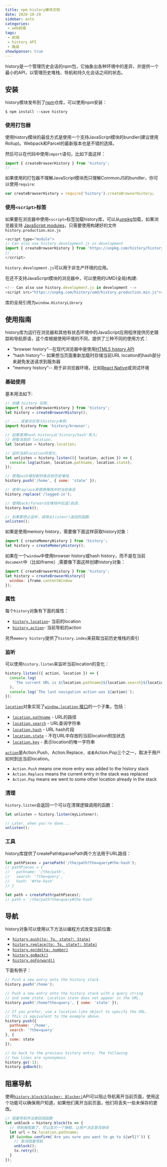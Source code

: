 ```yaml
---
title: npm history模块文档
date: 2020-10-29
sidebar: auto
categories:
 - web前端
tags:
 - 前端
 - history API
 - 路由
showSponsor: true
---
```


history是一个管理历史会话的npm包，它抽象出各种环境中的差异，并提供一个最小的API，以管理历史堆栈、导航和持久化会话之间的状态。

## 安装

history模块发布到了[npm](https://www.npmjs.com/)仓库，可以使用npm安装：

``` shell
$ npm install --save history
```

### 使用打包器

使用history模块的最佳方式是使用一个支持JavaScript模块的bundler(建议使用Rollup)。Webpack和Parcel的最新版本也是不错的选择。

然后可以在代码中使用`import`语句，比如下面这样：

```javascript
import { createBrowserHistory } from 'history';
// ...
```

如果使用的打包器不理解JavaScript模块而只理解CommonJS的bundler，你可以使用`require`:

```js
var createBrowserHistory = require('history').createBrowserHistory;
```

### 使用`<script>`标签

如果要在浏览器中使用`<script>`标签加载history库，可以从[unpkg](https://unpkg.com/)加载，如果浏览器支持 [JavaScript modules](https://developer.mozilla.org/en-US/docs/Web/JavaScript/Guide/Modules)，只需要使用构建好的文件`history.production.min.js`

```js
<script type="module">
// Can also use history.development.js in development
import { createBrowserHistory } from 'https://unpkg.com/history/history.production.min.js';
// ...
</script>
```

`history.development.js`可以用于非生产环境的应用。

在还不支持JavaScript模块的浏览器中，可以使用的UMD(全局)构建:

```js
<!-- Can also use history.development.js in development -->
<script src="https://unpkg.com/history/umd/history.production.min.js"></script>
```

库的全局引用为`window.HistoryLibrary`

## 使用指南

history库为运行在浏览器和其他有状态环境中的JavaScript应用程序提供历史跟踪和导航原语，这个库根据使用环境的不同，提供了三种不同的使用方式：

- “browser history”--在现代浏览器中是使用[HTML5 history API](http://diveintohtml5.info/history.html)
- “hash history”-- 如果想当页面重新加载时存储当前URL location的hash部分来避免发送请求到服务器
- “memory history”-- 用于非浏览器环境，比如[React Native](https://facebook.github.io/react-native/)或测试环境

### 基础使用

基本用法如下:

```js
// 创建 history 实例.
import { createBrowserHistory } from 'history';
let history = createBrowserHistory();

// ... 或者仅仅导入history单例.
import history from 'history/browser';

// 如果使用hash history从'history/hash'导入;
// 获取当前的 location.
let location = history.location;

// 监听当前location的变化.
let unlisten = history.listen(({ location, action }) => {
  console.log(action, location.pathname, location.state);
});

// 使用push增加新的条目到历史堆栈.
history.push('/home', { some: 'state' });

// 使用replace来替换堆栈中的当前条目
history.replace('/logged-in');

// 使用back/forward在堆栈中后退/前进.
history.back();

// 如果要停止监听，调用从listen()返回的函数.
unlisten();
```

如果是使用memory history，需要像下面这样获取history对象：

```js
import { createMemoryHistory } from 'history';
let history = createMemoryHistory();
```

如果在一个`window`中使用browser history或hash history，而不是在当前`document`中（比如iframe）,需要像下面这样创建history对象：

```js
import { createBrowserHistory } from 'history';
let history = createBrowserHistory({
  window: iframe.contentWindow
});
```

### 属性

每个`history`对象有下面的属性：

- [`history.location`](https://github.com/ReactTraining/history/blob/28c89f4091ae9e1b0001341ea60c629674e83627/docs/api-reference.md#history.location)- 当前的location
- [`history.action`](https://github.com/ReactTraining/history/blob/28c89f4091ae9e1b0001341ea60c629674e83627/docs/api-reference.md#history.action)- 当前导航的action

另外`memory history`提供了`history.index`来获取当前历史堆栈的索引

### 监听

可以使用`history.listen`来监听当前location的变化：

```js
history.listen(({ action, location }) => {
  console.log(
    `The current URL is ${location.pathname}${location.search}${location.hash}`
  );
  console.log(`The last navigation action was ${action}`);
});
```

[`location`](https://github.com/ReactTraining/history/blob/28c89f4091ae9e1b0001341ea60c629674e83627/docs/api-reference.md#location)对象实现了[`window.location` 接口](https://developer.mozilla.org/en-US/docs/Web/API/Location)的一个子集，包括：

- [`location.pathname`](https://github.com/ReactTraining/history/blob/28c89f4091ae9e1b0001341ea60c629674e83627/docs/api-reference.md#location.pathname) - URL的路径
- [`location.search`](https://github.com/ReactTraining/history/blob/28c89f4091ae9e1b0001341ea60c629674e83627/docs/api-reference.md#location.search) - URL查询字符串
- [`location.hash`](https://github.com/ReactTraining/history/blob/28c89f4091ae9e1b0001341ea60c629674e83627/docs/api-reference.md#location.hash) - URL hash片段
- [`location.state`](https://github.com/ReactTraining/history/blob/28c89f4091ae9e1b0001341ea60c629674e83627/docs/api-reference.md#location.state) - 不在URL中存放的当前location附加状态
- [`location.key`](https://github.com/ReactTraining/history/blob/28c89f4091ae9e1b0001341ea60c629674e83627/docs/api-reference.md#location.key) - 表示location的唯一字符串

[`action`](https://github.com/ReactTraining/history/blob/28c89f4091ae9e1b0001341ea60c629674e83627/docs/api-reference.md#action)是Action.Push`, `Action.Replace`, 或者`Action.Pop三个之一，取决于用户如何到达当前location。

- `Action.Push` means one more entry was added to the history stack
- `Action.Replace` means the current entry in the stack was replaced
- `Action.Pop` means we went to some other location already in the stack

### 清理

`history.listen`会返回一个可以在清理逻辑调用的函数：

```js
let unlisten = history.listen(myListener);

// Later, when you're done...
unlisten();
```

### 工具

history库提供了createPath` 和 `parsePath两个方法用于URL路径：

```js
let pathPieces = parsePath('/the/path?the=query#the-hash');
// pathPieces = {
//   pathname: '/the/path',
//   search: '?the=query',
//   hash: '#the-hash'
// }

let path = createPath(pathPieces);
// path = '/the/path?the=query#the-hash'
```

## 导航

history对象可以使用以下方法以编程方式改变当前位置:

- [`history.push(to: To, state?: State)`](https://github.com/ReactTraining/history/blob/28c89f4091ae9e1b0001341ea60c629674e83627/docs/api-reference.md#history.push)
- [`history.replace(to: To, state?: State)`](https://github.com/ReactTraining/history/blob/28c89f4091ae9e1b0001341ea60c629674e83627/docs/api-reference.md#history.replace)
- [`history.go(delta: number)`](https://github.com/ReactTraining/history/blob/28c89f4091ae9e1b0001341ea60c629674e83627/docs/api-reference.md#history.go)
- [`history.goBack()`](https://github.com/ReactTraining/history/blob/28c89f4091ae9e1b0001341ea60c629674e83627/docs/api-reference.md#history.back)
- [`history.goForward()`](https://github.com/ReactTraining/history/blob/28c89f4091ae9e1b0001341ea60c629674e83627/docs/api-reference.md#history.forward)

下面有例子：

```js
// Push a new entry onto the history stack.
history.push('/home');

// Push a new entry onto the history stack with a query string
// and some state. Location state does not appear in the URL.
history.push('/home?the=query', { some: 'state' });

// If you prefer, use a location-like object to specify the URL.
// This is equivalent to the example above.
history.push({
  pathname: '/home',
  search: '?the=query'
}, {
  some: state
});

// Go back to the previous history entry. The following
// two lines are synonymous.
history.go(-1);
history.goBack();
```

## 阻塞导航

使用[`history.block(blocker: Blocker)`](https://github.com/ReactTraining/history/blob/28c89f4091ae9e1b0001341ea60c629674e83627/docs/api-reference.md#history.block)API可以阻止导航离开当前页面，使用这个功能可以确保用户知道，如果他们离开当前页面，他们将丢失一些未保存的更改。

```js
// 阻塞导航并注册回调函数
let unblock = history.block(tx => {
  // 导航被阻塞了，可以显示一个弹框，让用户决定是否继续
  let url = tx.location.pathname;
  if (window.confirm(`Are you sure you want to go to ${url}?`)) {
    // 取消阻塞导航
    unblock();
    tx.retry();
  }
});
```

